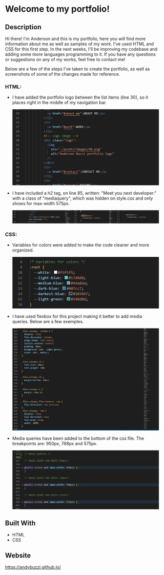 # Welcome to my portfolio!

## Description

Hi there! I'm Anderson and this is my portfolio, here you will find more information about me as well as samples of my work. I've used HTML and CSS for this first step. In the next weeks, I'll be improving my codebase and adding some more languages programming to it. If you have any questions or suggestions on any of my works, feel free to contact me!

Below are a few of the steps I've taken to create the portfolio, as well as screenshots of some of the changes made for reference.

### HTML:

- I have added the portfolio logo between the list items (line 30), so it places right in the middle of my navigation bar.

  ![logo navbar](assets/images/screenshots/1_logo_nav.png)

- I have included a h2 tag, on line 85, written: "Meet you next developer:" with a class of "mediaquery", which was hidden on style.css and only shows for max-width 575px.

  ![media query hidden](assets/images/screenshots/2_mediaquery_hidden.png)

### CSS:

- Variables for colors were added to make the code cleaner and more organized.

  ![variable colors](assets/images/screenshots/3_variables_colors.png)

- I have used flexbox for this project making it better to add media queries. Below are a few exemples.

  ![logo navbar](assets/images/screenshots/4_flexbox.png)

- Media queries have been added to the bottom of the css file. The breakpoints are: 950px, 768px and 575px.

  ![media queries breakpoints](assets/images/screenshots/5_mediaqueries.png)

## Built With

- HTML
- CSS

## Website

https://andybuzzi.github.io/
